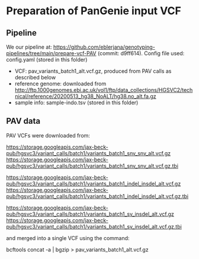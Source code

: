 # Preparation of PanGenie input VCF


## Pipeline

We our pipeline at: https://github.com/eblerjana/genotyping-pipelines/tree/main/prepare-vcf-PAV (commit: d9ff614).
Config file used: config.yaml (stored in this folder)
 * VCF: pav_variants_batch1_alt.vcf.gz, produced from PAV calls as described below
 * reference genome: downloaded from http://ftp.1000genomes.ebi.ac.uk/vol1/ftp/data_collections/HGSVC2/technical/reference/20200513_hg38_NoALT/hg38.no_alt.fa.gz
 * sample info: sample-indo.tsv (stored in this folder)

## PAV data

PAV VCFs were downloaded from:

https://storage.googleapis.com/jax-beck-pub/hgsvc3/variant_calls/batch1/variants_batch1_snv_snv_alt.vcf.gz
https://storage.googleapis.com/jax-beck-pub/hgsvc3/variant_calls/batch1/variants_batch1_snv_snv_alt.vcf.gz.tbi

https://storage.googleapis.com/jax-beck-pub/hgsvc3/variant_calls/batch1/variants_batch1_indel_insdel_alt.vcf.gz
https://storage.googleapis.com/jax-beck-pub/hgsvc3/variant_calls/batch1/variants_batch1_indel_insdel_alt.vcf.gz.tbi

https://storage.googleapis.com/jax-beck-pub/hgsvc3/variant_calls/batch1/variants_batch1_sv_insdel_alt.vcf.gz
https://storage.googleapis.com/jax-beck-pub/hgsvc3/variant_calls/batch1/variants_batch1_sv_insdel_alt.vcf.gz.tbi

and merged into a single VCF using the command:

bcftools concat -a <files> | bgzip > pav_variants_batch1_alt.vcf.gz
